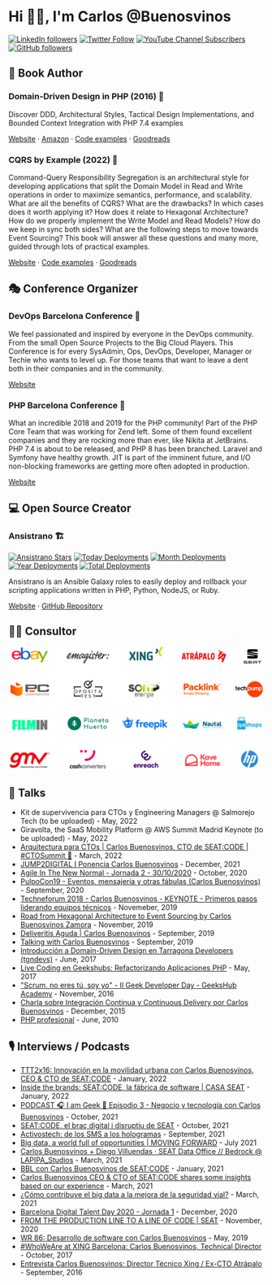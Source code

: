 # Hi 🤟🏻, I'm Carlos @Buenosvinos

[![LinkedIn followers](https://img.shields.io/static/v1?label=linkedin%20followers&message=15.2k&color=blue&logoColor=blue&logo=linkedin&style=flat-square)](https://www.linkedin.com/in/carlosbuenosvinos/)
[![Twitter Follow](https://img.shields.io/twitter/follow/buenosvinos?label=twitter%20followers&color=lightblue&logoColor=lightblue&logo=twitter&style=flat-square)](https://twitter.com/buenosvinos)
[![YouTube Channel Subscribers](https://img.shields.io/youtube/channel/subscribers/UCPOAykv_UgFa79_mub4Orbw?label=youtube%20followers&color=red&logoColor=red&logo=youtube&style=flat-square)](https://www.youtube.com/user/carlosbuenosvinos)
[![GitHub followers](https://img.shields.io/github/followers/carlosbuenosvinos?label=github%20followers&color=black&logoColor=black&logo=github&style=flat-square)](https://github.com/carlosbuenosvinos)

## 📖 Book Author

### Domain-Driven Design in PHP (2016) 📙

Discover DDD, Architectural Styles, Tactical Design Implementations, and Bounded Context Integration with PHP 7.4 examples

[Website](https://leanpub.com/ddd-in-php) · [Amazon](https://www.amazon.es/Domain-Driven-Design-PHP-Carlos-Buenosvinos/dp/1787284948) · [Code examples](https://github.com/dddshelf) · [Goodreads](https://www.goodreads.com/book/show/26032410-domain-driven-design-in-php)

### CQRS by Example (2022) 📘

Command-Query Responsibility Segregation is an architectural style for developing applications that split the Domain Model in Read and Write operations in order to maximize semantics, performance, and scalability. What are all the benefits of CQRS? What are the drawbacks? In which cases does it worth applying it? How does it relate to Hexagonal Architecture? How do we properly implement the Write Model and Read Models? How do we keep in sync both sides? What are the following steps to move towards Event Sourcing? This book will answer all these questions and many more, guided through lots of practical examples.

[Website](https://leanpub.com/cqrs-by-example) · [Code examples](https://github.com/dddshelf/cheeper-ddd-cqrs-example) · [Goodreads](https://www.goodreads.com/book/show/54237787-cqrs-by-example)

## 🎭 Conference Organizer

### DevOps Barcelona Conference 🚠

We feel passionated and inspired by everyone in the DevOps community. From the small Open Source Projects to the Big Cloud Players. This Conference is for every SysAdmin, Ops, DevOps, Developer, Manager or Techie who wants to level up. For those teams that want to leave a dent both in their companies and in the community.

[Website](https://devops.barcelona)

### PHP Barcelona Conference 🐘

What an incredible 2018 and 2019 for the PHP community! Part of the PHP Core Team that was working for Zend left. Some of them found excellent companies and they are rocking more than ever, like Nikita at JetBrains. PHP 7.4 is about to be released, and PHP 8 has been branched. Laravel and Symfony have healthy growth. JIT is part of the imminent future, and I/O non-blocking frameworks are getting more often adopted in production.

[Website](https://php.barcelona)

## 💻 Open Source Creator

### Ansistrano 🏗

[![Ansistrano Stars](https://img.shields.io/github/stars/ansistrano/deploy?label=github%20stars&logo=github&style=flat-square)](https://github.com/ansistrano/deploy)
[![Today Deployments](https://img.shields.io/badge/dynamic/json.svg?label=today%20deployments&logo=ansible&uri=https%3A%2F%2Fansistrano.com%2Finfo&query=deployments.today&colorB=green&suffix=%20deployments&style=flat-square)](https://ansistrano.com)
[![Month Deployments](https://img.shields.io/badge/dynamic/json.svg?label=month%20deployments&logo=ansible&uri=https%3A%2F%2Fansistrano.com%2Finfo&query=deployments.month&colorB=green&suffix=%20deployments&style=flat-square)](https://ansistrano.com)
[![Year Deployments](https://img.shields.io/badge/dynamic/json.svg?label=year%20deployments&logo=ansible&uri=https%3A%2F%2Fansistrano.com%2Finfo&query=deployments.year&colorB=green&suffix=%20deployments&style=flat-square)](https://ansistrano.com)
[![Total Deployments](https://img.shields.io/badge/dynamic/json.svg?label=overall%20deployments&logo=ansible&uri=https%3A%2F%2Fansistrano.com%2Finfo&query=deployments.total&colorB=green&suffix=%20deployments&style=flat-square)](https://ansistrano.com)

Ansistrano is an Ansible Galaxy roles to easily deploy and rollback your scripting applications written in PHP, Python, NodeJS, or Ruby.

[Website](https://ansistrano.com) · [GitHub Repository](https://github.com/ansistrano/deploy)

## 👨🏻‍ Consultor

![logos.png](logos.png)

## 🎤 Talks

- Kit de supervivencia para CTOs y Engineering Managers @ Salmorejo Tech (to be uploaded) - May, 2022
- Giravolta, the SaaS Mobility Platform @ AWS Summit Madrid Keynote (to be uploaded) - May, 2022
- [Arquitectura para CTOs | Carlos Buenosvinos, CTO de SEAT:CODE | #CTOSummit 🤘](https://www.youtube.com/watch?v=LXYUFf6iWl4) - March, 2022
- [JUMP2DIGITAL I Ponencia Carlos Buenosvinos](https://www.youtube.com/watch?v=XWYCsvQyYE8) - December, 2021
- [Agile In The New Normal - Jornada 2 - 30/10/2020](https://www.youtube.com/watch?v=UE7M7FKoDHw&t=4162s) - October, 2020
- [PulpoCon19 - Eventos, mensajería y otras fábulas (Carlos Buenosvinos)](https://www.youtube.com/watch?v=qwPFZ9v91kw) - September, 2020
- [Techneforum 2018 - Carlos Buenosvinos - KEYNOTE - Primeros pasos liderando equipos técnicos](https://youtube.com/watch?v=riXF98iWv0E) - Novemeber, 2019
- [Road from Hexagonal Architecture to Event Sourcing by Carlos Buenosvinos Zamora](https://www.youtube.com/watch?v=7CETV74wWB8) - November, 2019
- [Deliveritis Aguda | Carlos Buenosvinos](https://www.youtube.com/watch?v=vGCowJY5QCQ) - September, 2019
- [Talking with Carlos Buenosvinos](https://www.youtube.com/watch?v=4No8F-0jA8o) - September, 2019
- [Introducción a Domain-Driven Design en Tarragona Developers (tgndevs)](https://www.youtube.com/watch?v=dDofYAOkpts) - June, 2017
- [Live Coding en Geekshubs: Refactorizando Aplicaciones PHP](https://www.youtube.com/watch?v=AKBV7J-Ydxs) - May, 2017
- ["Scrum, no eres tú, soy yo" - II Geek Developer Day - GeeksHub Academy](https://www.youtube.com/watch?v=uzRy7a98vqg) - November, 2016
- [Charla sobre Integración Continua y Continuous Delivery por Carlos Buenosvinos](https://www.youtube.com/watch?v=vS6ne_GmAZE) - December, 2015
- [PHP profesional](https://vimeo.com/23846442) - June, 2010

## 🎙 Interviews / Podcasts

- [TTT2x16: Innovación en la movilidad urbana con Carlos Buenosvinos, CEO & CTO de SEAT:CODE](https://www.youtube.com/watch?v=mMEIPiz1hmc) - January, 2022
- [Inside the brands: SEAT:CODE, la fábrica de software | CASA SEAT](https://www.youtube.com/watch?v=NtUVEqDkbjQ) - January, 2022
- [PODCAST 🎧 I am Geek 🚀 Episodio 3 - Negocio y tecnología con Carlos Buenosvinos](https://www.youtube.com/watch?v=ohkhoACB7L8) - October, 2021
- [SEAT:CODE, el braç digital i disruptiu de SEAT](https://www.youtube.com/watch?v=wQYRGdq_akw) - October, 2021
- [Activostech: de los SMS a los hologramas](https://www.youtube.com/watch?v=wIFykfHjSmI) - September, 2021
- [Big data, a world full of opportunities | MOVING FORWARD](https://podcasts.google.com/feed/aHR0cHM6Ly93d3cuaXZvb3guY29tL2VuL2VucG9kY2FzdC1tb3ZpbmctZm9yd2FyZF9mZ19mMTEyNDAzNTNfZmlsdHJvXzEueG1s/episode/aHR0cHM6Ly93d3cuaXZvb3guY29tLzczMTgyOTc3?sa=X&ved=0CAUQkfYCahcKEwjgnszWxOT3AhUAAAAAHQAAAAAQDA) - July 2021
- [Carlos Buenosvinos + Diego Villuendas · SEAT Data Office // Bedrock @ LAPIPA_Studios](https://www.listennotes.com/podcasts/data-stand-up-con/carlos-buenosvinos-diego-HpqG26d5LTY/) - March, 2021
- [BBL con Carlos Buenosvinos de SEAT:CODE](https://www.youtube.com/watch?v=Nz0yZp96Kkw) - January, 2021
- [Carlos Buenosvinos CEO & CTO of SEAT:CODE shares some insights based on our experience](https://www.youtube.com/watch?v=hG_Br_ZtWHw) - March, 2021
- [¿Cómo contribuye el big data a la mejora de la seguridad vial?](https://www.youtube.com/watch?v=wA0Up6ntfW0) - March, 2021
- [Barcelona Digital Talent Day 2020 - Jornada 1](https://youtu.be/XA2nS-hbdsI?t=3121) - December, 2020
- [FROM THE PRODUCTION LINE TO A LINE OF CODE | SEAT](https://www.youtube.com/watch?v=WbRlTVOqfas) - November, 2020
- [WR 86: Desarrollo de software con Carlos Buenosvinos](https://www.danielprimo.io/blog/desarrollo-de-software-con-carlos-buenosvinos) - May, 2019
- [#WhoWeAre at XING Barcelona: Carlos Buenosvinos, Technical Director](https://www.youtube.com/watch?v=mccOxWJKCKo) - October, 2017
- [Entrevista Carlos Buenosvinos: Director Técnico Xing / Ex-CTO Atrápalo](https://www.youtube.com/watch?v=3NDTjXnhvok) - September, 2016
